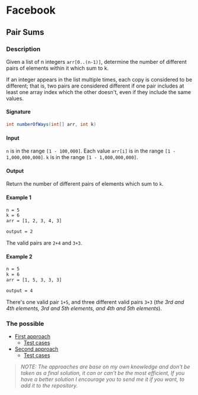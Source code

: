 # Facebook

## Pair Sums

### Description
Given a list of n integers `arr[0..(n-1)]`, determine the number of different pairs of elements within it which sum to k.

If an integer appears in the list multiple times, each copy is considered to be different; that is, two pairs are considered different if one pair includes at least one array index which the other doesn't, even if they include the same values.

#### Signature

```java
int numberOfWays(int[] arr, int k)
```

#### Input

`n` is in the range `[1 - 100,000]`.
Each value `arr[i]` is in the range `[1 - 1,000,000,000]`.
`k` is in the range `[1 - 1,000,000,000]`.

#### Output

Return the number of different pairs of elements which sum to `k`.

#### Example 1
```bash
n = 5
k = 6
arr = [1, 2, 3, 4, 3]

output = 2
````

The valid pairs are `2+4` and `3+3`.

#### Example 2
```bash
n = 5
k = 6
arr = [1, 5, 3, 3, 3]

output = 4
```

There's one valid pair `1+5`, and three different valid pairs `3+3` (_the 3rd and 4th elements, 3rd and 5th elements, and 4th and 5th elements_).

### The possible

* [First approach](method1/PairSums.java)
  * [Test cases](../../../../../../test/java/facebook/interviewpreparation/hashtables/pairsums/method1/PairSumsTest.java)
* [Second approach](method2/PairSums.java)
  * [Test cases](../../../../../../test/java/facebook/interviewpreparation/hashtables/pairsums/method2/PairSumsTest.java)

> *NOTE: The approaches are base on my own knowledge and don't be taken as a final solution, it can or can't be the most efficient, If you have a better solution I encourage you to send me it if you want, to add it to the repository.*